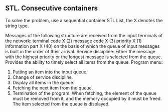 
## STL. Consecutive containers

To solve the problem, use a sequential container STL List, the X denotes the string type.<br>

Messages of the following structure are received from the input terminals of the network:
                      terminal code X (2)
                      message code X (3)
                      priority X (1)
                      information part X (40)
on the basis of which the queue of input messages is built in the order of their arrival.
Service discipline:
Either the message with the highest priority or the longest message is selected from the queue. Provides the ability to timely select all items from the queue.
Program menu:
1. Putting an item into the input queue.
2. Change of service discipline.
3. Display all items in the queue.
4. Fetching the next item from the queue.
5. Termination of the program.
When fetching, the element of the queue must be removed from it, and the memory occupied by it must be freed. The item selected from the queue is displayed.